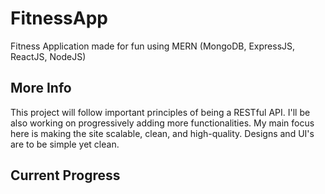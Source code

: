 # FitnessApp
Fitness Application made for fun using MERN (MongoDB, ExpressJS, ReactJS, NodeJS)
## More Info
This project will follow important principles of being a RESTful API. I'll be also working on progressively adding more functionalities. My main focus here is making the site scalable, clean, and high-quality. Designs and UI's are to be simple yet clean.
## Current Progress

